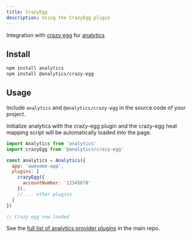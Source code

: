 ```yaml
---
title: CrazyEgg
description: Using the CrazyEgg plugin
---
```


Integration with [crazy egg](https://www.crazyegg.com/) for [analytics](https://www.npmjs.com/package/analytics)

## Install

```bash
npm install analytics
npm install @analytics/crazy-egg
```

## Usage

Include `analytics` and `@analytics/crazy-egg` in the source code of your project.

Initialize analytics with the crazy-egg plugin and the crazy-egg heat mapping script will be automatically loaded into the page.

```js
import Analytics from 'analytics'
import crazyEgg from '@analytics/crazy-egg'

const analytics = Analytics({
  app: 'awesome-app',
  plugins: [
    crazyEgg({
      accountNumber: '12345678'
    }),
    // ... other plugins
  ]
})

// Crazy egg now loaded
```

See the [full list of analytics provider plugins](https://github.com/DavidWells/analytics#current-plugins) in the main repo.
